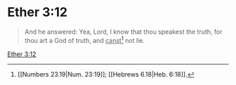 # Ether 3:12

> And he answered: Yea, Lord, I know that thou speakest the truth, for thou art a God of truth, and <u>canst</u>[^a] not lie.

[Ether 3:12](https://www.churchofjesuschrist.org/study/scriptures/bofm/ether/3?lang=eng&id=p12#p12)


[^a]: [[Numbers 23.19|Num. 23:19]]; [[Hebrews 6.18|Heb. 6:18]].  
